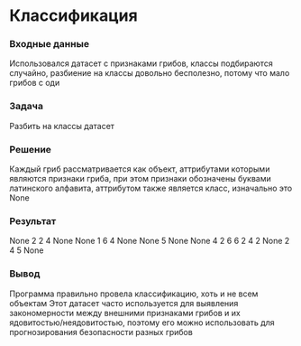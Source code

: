 # Классификация
### Входные данные
Использовался датасет с признаками грибов, классы подбираются случайно, разбиение на классы довольно бесполезно, потому что мало грибов с оди
### Задача
Разбить на классы датасет
### Решение
Каждый гриб рассматривается как объект, аттрибутами которыми являются признаки гриба, при этом признаки обозначены буквами латинского алфавита, аттрибутом также является класс, изначально это None
### Результат
None
2
2
4
None
None
1
6
4
None
None
5
None
None
4
2
6
6
2
4
2
None
2
4
5
None
### Вывод
Программа правильно провела классификацию, хоть и не всем объектам
Этот датасет часто используется для выявления закономерности между внешними признаками грибов и их ядовитостью/неядовитостью, поэтому его можно использовать для прогнозирования безопасности разных грибов
